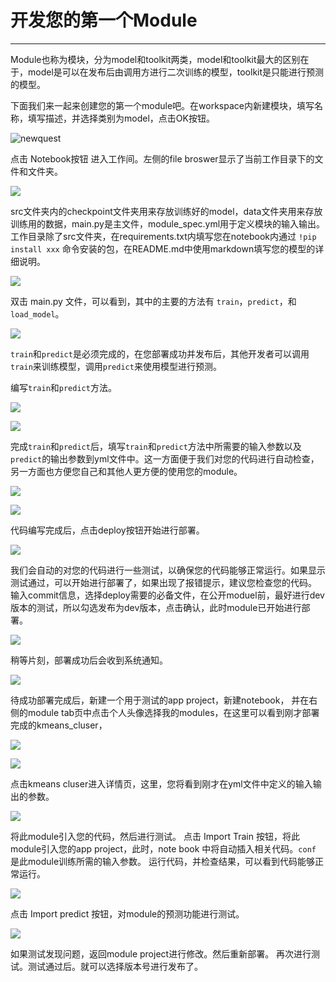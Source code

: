 ﻿# 开发您的第一个Module

------

Module也称为模块，分为model和toolkit两类，model和toolkit最大的区别在于，model是可以在发布后由调用方进行二次训练的模型，toolkit是只能进行预测的模型。

下面我们来一起来创建您的第一个module吧。在workspace内新建模块，填写名称，填写描述，并选择类别为model，点击OK按钮。

![newquest](https://ww3.sinaimg.cn/large/0069RVTdgy1fu0vkcfxvzj30ed0eywev.jpg)

点击 Notebook按钮 进入工作间。左侧的file broswer显示了当前工作目录下的文件和文件夹。

![](https://ww3.sinaimg.cn/large/0069RVTdgy1fu0vmebx58j30980ak74j.jpg)

src文件夹内的checkpoint文件夹用来存放训练好的model，data文件夹用来存放训练用的数据，main.py是主文件，module_spec.yml用于定义模块的输入输出。
工作目录除了src文件夹，在requirements.txt内填写您在notebook内通过 `!pip install xxx` 命令安装的包，在README.md中使用markdown填写您的模型的详细说明。

![](https://ww3.sinaimg.cn/large/0069RVTdgy1fu0vmxvxo4j309e09jdg4.jpg)

双击 main.py 文件，可以看到，其中的主要的方法有 `train`，`predict`，和 `load_model`。

![](https://ww3.sinaimg.cn/large/0069RVTdgy1fu0vnh8bdkj30vf0l6wfw.jpg)

`train`和`predict`是必须完成的，在您部署成功并发布后，其他开发者可以调用`train`来训练模型，调用`predict`来使用模型进行预测。


编写`train`和`predict`方法。

![](https://ww3.sinaimg.cn/large/0069RVTdgy1fu0voioqtpj30ka0dc0th.jpg)

![](https://ww3.sinaimg.cn/large/0069RVTdgy1fu0voumgrkj30g605z3yn.jpg)

完成`train`和`predict`后，填写`train`和`predict`方法中所需要的输入参数以及`predict`的输出参数到yml文件中。这一方面便于我们对您的代码进行自动检查，另一方面也方便您自己和其他人更方便的使用您的module。

![](https://ww3.sinaimg.cn/large/0069RVTdgy1fu0vp8tyixj30dn0ik3zg.jpg)

![](https://ww3.sinaimg.cn/large/0069RVTdgy1fu0vpjaknhj307d04nwee.jpg)

代码编写完成后，点击deploy按钮开始进行部署。

![](https://ww3.sinaimg.cn/large/0069RVTdgy1fu0vpzdnowj309602omx3.jpg)

我们会自动的对您的代码进行一些测试，以确保您的代码能够正常运行。如果显示测试通过，可以开始进行部署了，如果出现了报错提示，建议您检查您的代码。
输入commit信息，选择deploy需要的必备文件，在公开moduel前，最好进行dev版本的测试，所以勾选发布为dev版本，点击确认，此时module已开始进行部署。

![](https://ww3.sinaimg.cn/large/0069RVTdgy1fu0vqb1g21j30dd0dmjrv.jpg)

稍等片刻，部署成功后会收到系统通知。

![](https://ww3.sinaimg.cn/large/0069RVTdgy1fu0vqq7j3cj30f304c3yk.jpg)

待成功部署完成后，新建一个用于测试的app project，新建notebook，
并在右侧的module tab页中点击个人头像选择我的modules，在这里可以看到刚才部署完成的kmeans_cluser，

![](https://ww3.sinaimg.cn/large/0069RVTdgy1fu0vr9lql0j30920elaag.jpg)

![](https://ww3.sinaimg.cn/large/0069RVTdgy1fu0vriy06fj309806jdft.jpg)

点击kmeans cluser进入详情页，这里，您将看到刚才在yml文件中定义的输入输出的参数。

![](https://ww3.sinaimg.cn/large/0069RVTdgy1fu0vrwaf2aj30920ib74n.jpg)

将此module引入您的代码，然后进行测试。
点击 Import Train 按钮，将此module引入您的app project，此时，note book 中将自动插入相关代码。`conf` 是此module训练所需的输入参数。 运行代码，并检查结果，可以看到代码能够正常运行。

![](https://ww3.sinaimg.cn/large/0069RVTdgy1fu0vsdl6puj30in08xmxf.jpg)

点击 Import predict 按钮，对module的预测功能进行测试。

![](https://ww3.sinaimg.cn/large/0069RVTdgy1fu0vsls09sj30h008fwen.jpg)

如果测试发现问题，返回module project进行修改。然后重新部署。
再次进行测试。测试通过后。就可以选择版本号进行发布了。





